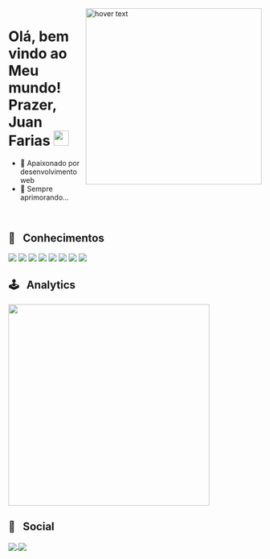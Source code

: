 <img align="right" src="https://raw.githubusercontent.com/gist/juanfariastk/5d6a39f32981983c00afedef5bb34f1c/raw/6a6be104f60bb9617770a6dd4e2dcea0a7e9b771/jfgitcard.svg" width="350" title="hover text">

<h1 align="left"> Olá, bem vindo ao Meu mundo! Prazer, Juan Farias <img src="https://raw.githubusercontent.com/kaueMarques/kaueMarques/master/hi.gif" width="30px"></h1>

- 🌹 Apaixonado por desenvolvimento web
- 🧃 Sempre aprimorando...
<br>

## 🔭 &nbsp; Conhecimentos
 <img src="https://img.shields.io/badge/TypeScript-3178C6?logo=typescript&logoColor=fff" /> <img src="https://img.shields.io/badge/Express.js-%23404d59.svg?logo=express&logoColor=%2361DAFB" /> 
<img src="https://img.shields.io/badge/Node.js-43853D?style=flat&logo=node.js&logoColor=white" />  <img src="https://img.shields.io/badge/Angular-DD0031?style=flat&logo=angular&logoColor=white" /> <img src="https://img.shields.io/badge/React-20232A?style=flat&logo=react&logoColor=61DAFB" /> <img src="https://img.shields.io/badge/React_Native-20232A?style=flat&logo=react&logoColor=61DAFB" /> <img src="https://img.shields.io/badge/Spring%20Boot-6DB33F?logo=springboot&logoColor=fff"/> <img src="https://img.shields.io/badge/Java-%23ED8B00.svg?logo=openjdk&logoColor=white"/>



## 🕹 &nbsp; Analytics
<p style="position: relative; z-index: 9999;">
  <img width="400px" src="https://github-readme-stats.vercel.app/api/top-langs/?username=juanfariastk&layout=compact&theme=dark">
</p>

## 🧐 &nbsp; Social
<p>
  <a href="https://www.linkedin.com/in/juanfariastk/" target="_blank">
    <img align="center" src="https://img.shields.io/badge/LinkedIn-0077B5?style=flat&logo=linkedin&logoColor=white">
  </a>
    <a href="https://www.instagram.com/juanfarias_tk/" target="_blank">
    <img align="center" src="https://img.shields.io/badge/Instagram-E4405F?style=flathttps://img.shields.io/badge/Instagram-E4405F?style=for-the-badge&logo=instagram&logoColor=white">
  </a>
  </p>


<!---
juanfariastk/juanfariastk is a ✨ special ✨ repository because its `README.md` (this file) appears on your GitHub profile.
You can click the Preview link to take a look at your changes.
--->
